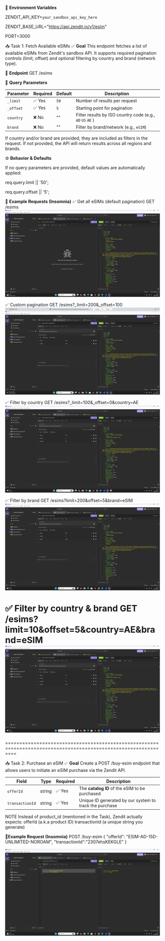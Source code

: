 🔐 **Environment Variables**

ZENDIT_API_KEY=`your_sandbox_api_key_here`

ZENDIT_BASE_URL="https://api.zendit.io/v1/esim"

PORT=3000

📥 Task 1: Fetch Available eSIMs
✅ **Goal**
This endpoint fetches a list of available eSIMs from Zendit's sandbox API. It supports required pagination controls (limit, offset) and optional filtering by country and brand (network type).

🔧 **Endpoint**
GET /esims

📌 **Query Parameters**

| Parameter | Required | Default | Description                            |
| --------- | -------- | ------- | -------------------------------------- |
| `_limit`   | ✅ Yes    | `50`    | Number of results per request          |
| `_offset`  | ✅ Yes    | `5`     | Starting point for pagination          |
| `country` | ❌ No     | ""       | Filter results by ISO country code (e.g., `AD` `US` `AE` )  |
| `brand`   | ❌ No     | ""       | Filter by brand/network (e.g., `eSIM`) |

If country and/or brand are provided, they are included as filters in the request. If not provided, the API will return results across all regions and brands.

⚙️ **Behavior & Defaults**

If no query parameters are provided, default values are automatically applied:

req.query.limit || '50';

req.query.offset || '5';

🧪 **Example Requests (Insomnia)**
✅ Get all eSIMs (default pagination)
GET /esims
![alt text](All_eSIMs-1.png)

✅ Custom pagination
GET /esims?_limit=200&_offset=100
![alt text](offset_limit.png)

✅ Filter by country
GET /esims?_limit=100&_offset=0&country=AE
![alt text](filterbyCountry.png)

✅ Filter by brand
GET /esims?limit=200&offset=5&brand=eSIM
![alt text](filter_by_brand.png)

✅ Filter by country & brand
GET /esims?limit=10&offset=5&country=AE&brand=eSIM
![alt text](filter_by_country_brand.png)
===============================================================================================================
================================================================================================================

📥 Task 2: Purchase an eSIM
✅ **Goal**
Create a POST /buy-esim endpoint that allows users to initiate an eSIM purchase via the Zendit API.

| Field           | Type   | Required | Description                                              |
| --------------- | ------ | -------- | -------------------------------------------------------- |
| `offerId`       | string | ✅ Yes    | The **catalog ID** of the eSIM to be purchased           |
| `transactionId` | string | ✅ Yes    | Unique ID generated by our system to track the purchase |

NOTE
Instead of product_id (mentioned in the Task), Zendit actually expects:
offerId (a.k.a product ID)
transactionId (a unique string you generate)

🧪**Example Request (Insomnia)**
POST /buy-esim
{
	"offerId": "ESIM-AD-15D-UNLIMITED-NOROAM",
	"transactionId":"2307ehsKEKGLE"
}

![alt text](purchase_eSIM.png)